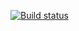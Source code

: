 [![Build status](https://ci.appveyor.com/api/projects/status/2akakfdu6k1fr53v?svg=true)](https://ci.appveyor.com/project/ZimovOleg/echo)

